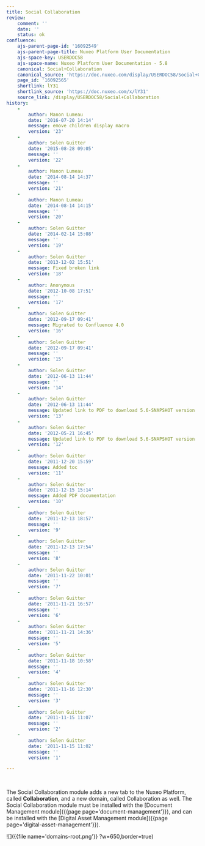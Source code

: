 ```yaml
---
title: Social Collaboration
review:
    comment: ''
    date: ''
    status: ok
confluence:
    ajs-parent-page-id: '16092549'
    ajs-parent-page-title: Nuxeo Platform User Documentation
    ajs-space-key: USERDOC58
    ajs-space-name: Nuxeo Platform User Documentation - 5.8
    canonical: Social+Collaboration
    canonical_source: 'https://doc.nuxeo.com/display/USERDOC58/Social+Collaboration'
    page_id: '16092565'
    shortlink: lY31
    shortlink_source: 'https://doc.nuxeo.com/x/lY31'
    source_link: /display/USERDOC58/Social+Collaboration
history:
    - 
        author: Manon Lumeau
        date: '2016-07-20 14:14'
        message: emove children display macro
        version: '23'
    - 
        author: Solen Guitter
        date: '2015-08-28 09:05'
        message: ''
        version: '22'
    - 
        author: Manon Lumeau
        date: '2014-08-14 14:37'
        message: ''
        version: '21'
    - 
        author: Manon Lumeau
        date: '2014-08-14 14:15'
        message: ''
        version: '20'
    - 
        author: Solen Guitter
        date: '2014-02-14 15:08'
        message: ''
        version: '19'
    - 
        author: Solen Guitter
        date: '2013-12-02 15:51'
        message: Fixed broken link
        version: '18'
    - 
        author: Anonymous
        date: '2012-10-08 17:51'
        message: ''
        version: '17'
    - 
        author: Solen Guitter
        date: '2012-09-17 09:41'
        message: Migrated to Confluence 4.0
        version: '16'
    - 
        author: Solen Guitter
        date: '2012-09-17 09:41'
        message: ''
        version: '15'
    - 
        author: Solen Guitter
        date: '2012-06-13 11:44'
        message: ''
        version: '14'
    - 
        author: Solen Guitter
        date: '2012-06-13 11:44'
        message: Updated link to PDF to download 5.6-SNAPSHOT version
        version: '13'
    - 
        author: Solen Guitter
        date: '2012-05-21 16:45'
        message: Updated link to PDF to download 5.6-SNAPSHOT version
        version: '12'
    - 
        author: Solen Guitter
        date: '2011-12-20 15:59'
        message: Added toc
        version: '11'
    - 
        author: Solen Guitter
        date: '2011-12-15 15:14'
        message: Added PDF documentation
        version: '10'
    - 
        author: Solen Guitter
        date: '2011-12-13 18:57'
        message: ''
        version: '9'
    - 
        author: Solen Guitter
        date: '2011-12-13 17:54'
        message: ''
        version: '8'
    - 
        author: Solen Guitter
        date: '2011-11-22 10:01'
        message: ''
        version: '7'
    - 
        author: Solen Guitter
        date: '2011-11-21 16:57'
        message: ''
        version: '6'
    - 
        author: Solen Guitter
        date: '2011-11-21 14:36'
        message: ''
        version: '5'
    - 
        author: Solen Guitter
        date: '2011-11-18 10:58'
        message: ''
        version: '4'
    - 
        author: Solen Guitter
        date: '2011-11-16 12:30'
        message: ''
        version: '3'
    - 
        author: Solen Guitter
        date: '2011-11-15 11:07'
        message: ''
        version: '2'
    - 
        author: Solen Guitter
        date: '2011-11-15 11:02'
        message: ''
        version: '1'

---
```

&nbsp;

The Social Collaboration module adds a new tab to the Nuxeo Platform, called **Collaboration**, and a new domain, called Collaboration as well. The Social Collaboration module must be installed with the [Document Management module]({{page page='document-management'}}), and can be installed with the [Digital Asset Management module]({{page page='digital-asset-management'}}).

![]({{file name='domains-root.png'}} ?w=650,border=true)